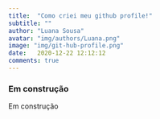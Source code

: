 ```yaml
---
title:  "Como criei meu github profile!"
subtitle: ""
author: "Luana Sousa"
avatar: "img/authors/Luana.png"
image: "img/git-hub-profile.png"
date:   2020-12-22 12:12:12
comments: true
---
```


### Em construção
Em construção